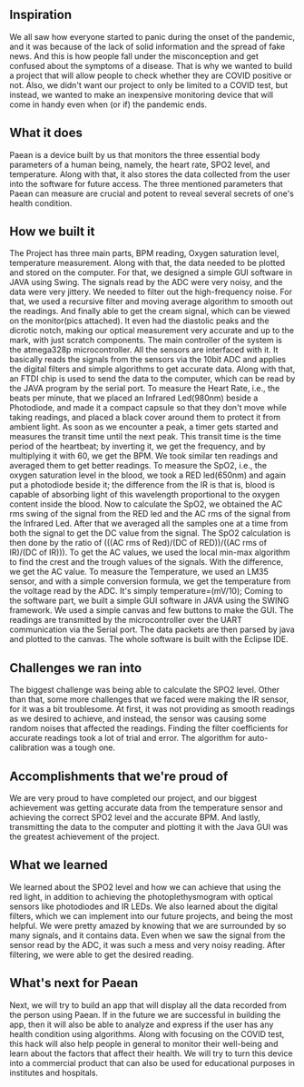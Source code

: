 ## Inspiration
We all saw how everyone started to panic during the onset of the pandemic, and it was because of the lack of solid information and the spread of fake news. And this is how people fall under the misconception and get confused about the symptoms of a disease. That is why we wanted to build a project that will allow people to check whether they are COVID positive or not. Also, we didn't want our project to only be limited to a COVID test, but instead, we wanted to make an inexpensive monitoring device that will come in handy even when (or if) the pandemic ends. 

## What it does
Paean is a device built by us that monitors the three essential body parameters of a human being, namely, the heart rate, SPO2 level, and temperature. Along with that, it also stores the data collected from the user into the software for future access. The three mentioned parameters that Paean can measure are crucial and potent to reveal several secrets of one's health condition.    

## How we built it
The Project has three main parts, BPM reading, Oxygen saturation level, temperature measurement. Along with that, the data needed to be plotted and stored on the computer. For that, we designed a simple GUI software in JAVA using Swing.
The signals read by the ADC were very noisy, and the data were very jittery. We needed to filter out the high-frequency noise. For that, we used a recursive filter and moving average algorithm to smooth out the readings. And finally able to get the cream signal, which can be viewed on the monitor(pics attached). It even had the diastolic peaks and the dicrotic notch, making our optical measurement very accurate and up to the mark, with just scratch components.
The main controller of the system is the atmega328p microcontroller. All the sensors are interfaced with it. It basically reads the signals from the sensors via the 10bit ADC and applies the digital filters and simple algorithms to get accurate data. Along with that, an FTDI chip is used to send the data to the computer, which can be read by the JAVA program by the serial port. 
To measure the Heart Rate, i.e., the beats per minute, that we placed an Infrared Led(980nm) beside a Photodiode, and made it a compact capsule so that they don't move while taking readings, and placed a black cover around them to protect it from ambient light. As soon as we encounter a peak, a timer gets started and measures the transit time until the next peak. This transit time is the time period of the heartbeat; by inverting it, we get the frequency, and by multiplying it with 60, we get the BPM. We took similar ten readings and averaged them to get better readings.
To measure the SpO2, i.e., the oxygen saturation level in the blood, we took a RED led(650nm) and again put a photodiode beside it; the difference from the IR is that is, blood is capable of absorbing light of this wavelength proportional to the oxygen content inside the blood. Now to calculate the SpO2, we obtained the AC rms swing of the signal from the RED led and the AC rms of the signal from the Infrared Led. After that we averaged all the samples one at a time from both the signal to get the DC value from the signal. The SpO2 calculation is then done by the ratio of (((AC rms of Red)/(DC of RED))/((AC rms of IR)/(DC of IR))). To get the AC values, we used the local min-max algorithm to find the crest and the trough values of the signals. With the difference, we get the AC value. 
To measure the Temperature, we used an LM35 sensor, and with a simple conversion formula, we get the temperature from the voltage read by the ADC. It's simply temperature=(mV/10);
Coming to the software part, we built a simple GUI software in JAVA using the SWING framework. We used a simple canvas and few buttons to make the GUI. The readings are transmitted by the microcontroller over the UART communication via the Serial port. The data packets are then parsed by java and plotted to the canvas. The whole software is built with the Eclipse IDE.

## Challenges we ran into
The biggest challenge was being able to calculate the SPO2 level. Other than that, some more challenges that we faced were making the IR sensor, for it was a bit troublesome. At first, it was not providing as smooth readings as we desired to achieve, and instead, the sensor was causing some random noises that affected the readings. Finding the filter coefficients for accurate readings took a lot of trial and error. The algorithm for auto-calibration was a tough one.

## Accomplishments that we're proud of
We are very proud to have completed our project, and our biggest achievement was getting accurate data from the temperature sensor and achieving the correct SPO2 level and the accurate BPM. And lastly, transmitting the data to the computer and plotting it with the Java GUI was the greatest achievement of the project.

## What we learned
We learned about the SPO2 level and how we can achieve that using the red light, in addition to achieving the photoplethysmogram with optical sensors like photodiodes and IR LEDs. We also learned about the digital filters, which we can implement into our future projects, and being the most helpful. We were pretty amazed by knowing that we are surrounded by so many signals, and it contains data. Even when we saw the signal from the sensor read by the ADC, it was such a mess and very noisy reading. After filtering, we were able to get the desired reading.

## What's next for Paean
Next, we will try to build an app that will display all the data recorded from the person using Paean. If in the future we are successful in building the app, then it will also be able to analyze and express if the user has any health condition using algorithms. Along with focusing on the COVID test, this hack will also help people in general to monitor their well-being and learn about the factors that affect their health. We will try to turn this device into a commercial product that can also be used for educational purposes in institutes and hospitals.
